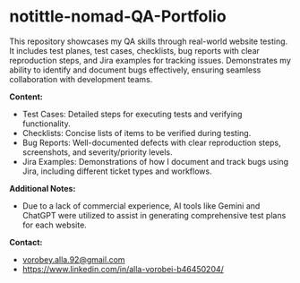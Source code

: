 #  notittle-nomad-QA-Portfolio

This repository showcases my QA skills through real-world website testing. It includes test planes, test cases, checklists, bug reports with clear reproduction steps, and Jira examples for tracking issues. Demonstrates my ability to identify and document bugs effectively, ensuring seamless collaboration with development teams.

**Content:**

* Test Cases: Detailed steps for executing tests and verifying functionality.
* Checklists: Concise lists of items to be verified during testing.
* Bug Reports: Well-documented defects with clear reproduction steps, screenshots, and severity/priority levels.
* Jira Examples: Demonstrations of how I document and track bugs using Jira, including different ticket types and workflows.

**Additional Notes:**

* Due to a lack of commercial experience, AI tools like Gemini and ChatGPT were utilized to assist in generating comprehensive test plans for each website.

**Contact:**

* vorobey.alla.92@gmail.com
* https://www.linkedin.com/in/alla-vorobei-b46450204/
